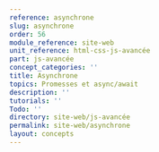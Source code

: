 ```yaml
---
reference: asynchrone
slug: asynchrone
order: 56
module_reference: site-web
unit_reference: html-css-js-avancée
part: js-avancée
concept_categories: ''
title: Asynchrone
topics: Promesses et async/await
description: ''
tutorials: ''
Todo: ''
directory: site-web/js-avancée
permalink: site-web/asynchrone
layout: concepts
---
```

